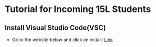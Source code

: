 # Tutorial for Incoming 15L Students
## Install Visual Studio Code(VSC)
- Go to the website below and click on install:
  [Link](https://code.visualstudio.com/)



